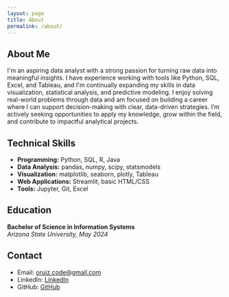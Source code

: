 ```yaml
---
layout: page
title: About
permalink: /about/
---
```


## About Me

I'm an aspiring data analyst with a strong passion for turning raw data into meaningful insights. I have experience working with tools like Python, SQL, Excel, and Tableau, and I'm continually expanding my skills in data visualization, statistical analysis, and predictive modeling. I enjoy solving real-world problems through data and am focused on building a career where I can support decision-making with clear, data-driven strategies. I’m actively seeking opportunities to apply my knowledge, grow within the field, and contribute to impactful analytical projects.

## Technical Skills
- **Programming:** Python, SQL, R, Java
- **Data Analysis:** pandas, numpy, scipy, statsmodels  
- **Visualization:** matplotlib, seaborn, plotly, Tableau
- **Web Applications:** Streamlit, basic HTML/CSS
- **Tools:** Jupyter, Git, Excel

## Education
**Bachelor of Science in Information Systems**  
*Arizona State University, May 2024*

## Contact
- Email: oruiz.code@gmail.com
- LinkedIn: [LinkedIn](https://www.linkedin.com/in/osvaldoruiz/)
- GitHub: [GitHub](https://github.com/RuizOsvaldo)
